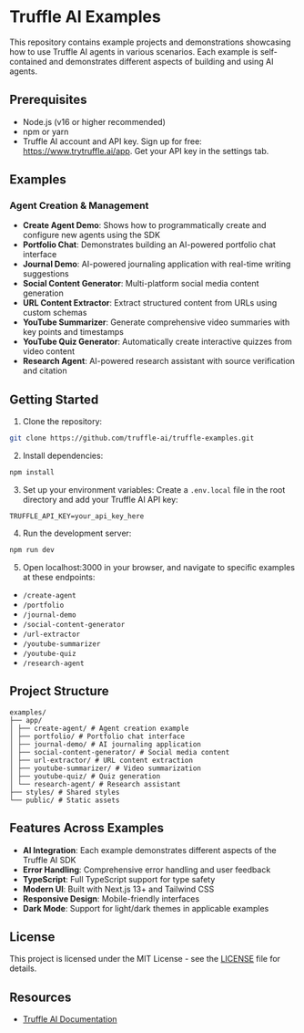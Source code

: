 # Truffle AI Examples

This repository contains example projects and demonstrations showcasing how to use Truffle AI agents in various scenarios. Each example is self-contained and demonstrates different aspects of building and using AI agents.

## Prerequisites

- Node.js (v16 or higher recommended)
- npm or yarn
- Truffle AI account and API key. Sign up for free: https://www.trytruffle.ai/app. Get your API key in the settings tab.

## Examples

### Agent Creation & Management
- **Create Agent Demo**: Shows how to programmatically create and configure new agents using the SDK
- **Portfolio Chat**: Demonstrates building an AI-powered portfolio chat interface
- **Journal Demo**: AI-powered journaling application with real-time writing suggestions
- **Social Content Generator**: Multi-platform social media content generation
- **URL Content Extractor**: Extract structured content from URLs using custom schemas
- **YouTube Summarizer**: Generate comprehensive video summaries with key points and timestamps
- **YouTube Quiz Generator**: Automatically create interactive quizzes from video content
- **Research Agent**: AI-powered research assistant with source verification and citation

## Getting Started

1. Clone the repository:
```bash
git clone https://github.com/truffle-ai/truffle-examples.git
```

2. Install dependencies:
```bash
npm install
```

3. Set up your environment variables:
Create a `.env.local` file in the root directory and add your Truffle AI API key:
```
TRUFFLE_API_KEY=your_api_key_here
```

4. Run the development server:
```bash
npm run dev
```

5. Open localhost:3000 in your browser, and navigate to specific examples at these endpoints:
- `/create-agent`
- `/portfolio`
- `/journal-demo`
- `/social-content-generator`
- `/url-extractor`
- `/youtube-summarizer`
- `/youtube-quiz`
- `/research-agent`


## Project Structure

```
examples/
├── app/
│ ├── create-agent/ # Agent creation example
│ ├── portfolio/ # Portfolio chat interface
│ ├── journal-demo/ # AI journaling application
│ ├── social-content-generator/ # Social media content
│ ├── url-extractor/ # URL content extraction
│ ├── youtube-summarizer/ # Video summarization
│ ├── youtube-quiz/ # Quiz generation
│ └── research-agent/ # Research assistant
├── styles/ # Shared styles
└── public/ # Static assets
```

## Features Across Examples

- **AI Integration**: Each example demonstrates different aspects of the Truffle AI SDK
- **Error Handling**: Comprehensive error handling and user feedback
- **TypeScript**: Full TypeScript support for type safety
- **Modern UI**: Built with Next.js 13+ and Tailwind CSS
- **Responsive Design**: Mobile-friendly interfaces
- **Dark Mode**: Support for light/dark themes in applicable examples

## License

This project is licensed under the MIT License - see the [LICENSE](LICENSE) file for details.

## Resources

- [Truffle AI Documentation](https://docs.trytruffle.ai)
